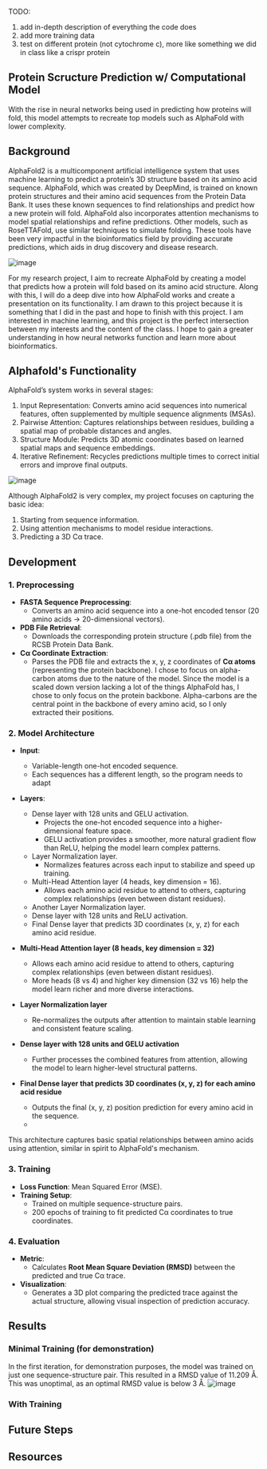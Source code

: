 TODO:
1. add in-depth description of everything the code does
2. add more training data
3. test on different protein (not cytochrome c), more like something we did in class like a crispr protein


## **Protein Scructure Prediction w/ Computational Model**
With the rise in neural networks being used in predicting how proteins will fold, this model attempts to recreate top models such as AlphaFold with lower complexity. 

## Background
AlphaFold2 is a multicomponent artificial intelligence system that uses machine learning to predict a protein’s 3D structure based on its amino acid sequence. AlphaFold, which was created by DeepMind, is trained on known protein structures and their amino acid sequences from the Protein Data Bank. It uses these known sequences to find relationships and predict how a new protein will fold. AlphaFold also incorporates attention mechanisms to model spatial relationships and refine predictions. Other models, such as RoseTTAFold, use similar techniques to simulate folding. These tools have been very impactful in the bioinformatics field by providing accurate predictions, which aids in drug discovery and disease research. 

![image](https://github.com/user-attachments/assets/5947bf02-c77c-46f8-8ba6-3d08625ea56e)

For my research project, I aim to recreate AlphaFold by creating a model that predicts how a protein will fold based on its amino acid structure. Along with this, I will do a deep dive into how AlphaFold works and create a presentation on its functionality. I am drawn to this project because it is something that I did in the past and hope to finish with this project. I am interested in machine learning, and this project is the perfect intersection between my interests and the content of the class. I hope to gain a greater understanding in how neural networks function and learn more about bioinformatics. 

## Alphafold's Functionality
AlphaFold’s system works in several stages:
1. Input Representation: Converts amino acid sequences into numerical features, often supplemented by multiple sequence alignments (MSAs).
2. Pairwise Attention: Captures relationships between residues, building a spatial map of probable distances and angles.
3. Structure Module: Predicts 3D atomic coordinates based on learned spatial maps and sequence embeddings.
4. Iterative Refinement: Recycles predictions multiple times to correct initial errors and improve final outputs.

![image](https://github.com/user-attachments/assets/27f5f46c-d66a-44c8-a2b0-d40f0edf04f9)

Although AlphaFold2 is very complex, my project focuses on capturing the basic idea:
1. Starting from sequence information.
2. Using attention mechanisms to model residue interactions.
3. Predicting a 3D Cα trace.

## Development
### 1. Preprocessing
- **FASTA Sequence Preprocessing**:  
  - Converts an amino acid sequence into a one-hot encoded tensor (20 amino acids → 20-dimensional vectors).
- **PDB File Retrieval**:  
  - Downloads the corresponding protein structure (.pdb file) from the RCSB Protein Data Bank.
- **Cα Coordinate Extraction**:  
  - Parses the PDB file and extracts the x, y, z coordinates of **Cα atoms** (representing the protein backbone).
I chose to focus on alpha-carbon atoms due to the nature of the model. Since the model is a scaled down version lacking a lot of the things AlphaFold has, I chose to only focus on the protein backbone. Alpha-carbons are the central point in the backbone of every amino acid, so I only extracted their positions. 

### 2. Model Architecture
- **Input**:  
  - Variable-length one-hot encoded sequence.
  - Each sequences has a different length, so the program needs to adapt
- **Layers**:
  - Dense layer with 128 units and GELU activation.
    - Projects the one-hot encoded sequence into a higher-dimensional feature space.
    - GELU activation provides a smoother, more natural gradient flow than ReLU, helping the model learn complex patterns.
  - Layer Normalization layer.
    - Normalizes features across each input to stabilize and speed up training.
  - Multi-Head Attention layer (4 heads, key dimension = 16).
    - Allows each amino acid residue to attend to others, capturing complex relationships (even between distant residues).
  - Another Layer Normalization layer.
  - Dense layer with 128 units and ReLU activation.
  - Final Dense layer that predicts 3D coordinates (x, y, z) for each amino acid residue.


- **Multi-Head Attention layer (8 heads, key dimension = 32)**
  - Allows each amino acid residue to attend to others, capturing complex relationships (even between distant residues).
  - More heads (8 vs 4) and higher key dimension (32 vs 16) help the model learn richer and more diverse interactions.

- **Layer Normalization layer**
  - Re-normalizes the outputs after attention to maintain stable learning and consistent feature scaling.

- **Dense layer with 128 units and GELU activation**
  - Further processes the combined features from attention, allowing the model to learn higher-level structural patterns.

- **Final Dense layer that predicts 3D coordinates (x, y, z) for each amino acid residue**
  - Outputs the final (x, y, z) position prediction for every amino acid in the sequence.
  - 
This architecture captures basic spatial relationships between amino acids using attention, similar in spirit to AlphaFold's mechanism.

### 3. Training
- **Loss Function**: Mean Squared Error (MSE).
- **Training Setup**:
  - Trained on multiple sequence-structure pairs. 
  - 200 epochs of training to fit predicted Cα coordinates to true coordinates.

### 4. Evaluation
- **Metric**:  
  - Calculates **Root Mean Square Deviation (RMSD)** between the predicted and true Cα trace.
- **Visualization**:  
  - Generates a 3D plot comparing the predicted trace against the actual structure, allowing visual inspection of prediction accuracy.

## Results
### Minimal Training (for demonstration)
In the first iteration, for demonstration purposes, the model was trained on just one sequence-structure pair. This resulted in a RMSD value of 11.209 Å. This was unoptimal, as an optimal RMSD value is below 3 Å.
![image](https://github.com/user-attachments/assets/5585af08-42c3-4e2a-8a61-63525d9b529a)

### With Training



## Future Steps


## Resources
